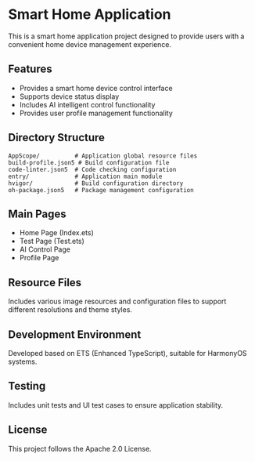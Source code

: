 # Smart Home Application

This is a smart home application project designed to provide users with a convenient home device management experience.

## Features

- Provides a smart home device control interface  
- Supports device status display  
- Includes AI intelligent control functionality  
- Provides user profile management functionality  

## Directory Structure

```
AppScope/          # Application global resource files
build-profile.json5 # Build configuration file
code-linter.json5  # Code checking configuration
entry/             # Application main module
hvigor/            # Build configuration directory
oh-package.json5   # Package management configuration
```

## Main Pages

- Home Page (Index.ets)  
- Test Page (Test.ets)  
- AI Control Page  
- Profile Page  

## Resource Files

Includes various image resources and configuration files to support different resolutions and theme styles.

## Development Environment

Developed based on ETS (Enhanced TypeScript), suitable for HarmonyOS systems.

## Testing

Includes unit tests and UI test cases to ensure application stability.

## License

This project follows the Apache 2.0 License.